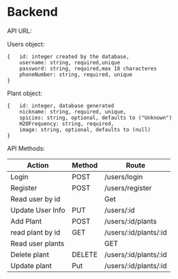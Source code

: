 # Backend
API URL:


Users object:
```
{	id: integer created by the database,
	username: string, required,unique
	password: string, required,max 18 characteres
	phoneNumber: string, required, unique
}
```

Plant object:
```
{	id: integer, database generated
	nickname: string, required, unique,
	spicies: string, optional, defaults to ("Unknown")
	H2OFrequency: string, required,
	image: string, optional, defaults to (null)
}
```
	

API Methods:

| Action	| Method|	Route |
|---------------|-------|-------------|
| Login		|POST	| /users/login|
| Register	|POST	|/users/register|
| Read user by id |		|Get	|/users/:id	|
|Update User Info|PUT   |/users/:id	|
|Add Plant	|POST  |/users/:id/plants|
|read plant by id	|GET 	|/users/:id/plants/:id |
| Read user plants |		|GET	|/users/:id/plants|
| Delete plant	|DELETE	|/users/:id/plants/:id|	
| Update plant	|Put	|/users/:id/plants/:id|	
